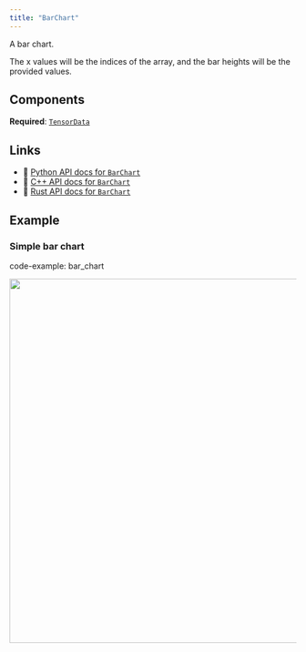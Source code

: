 ```yaml
---
title: "BarChart"
---
```


A bar chart.

The x values will be the indices of the array, and the bar heights will be the provided values.

## Components

**Required**: [`TensorData`](../components/tensor_data.md)

## Links
 * 🐍 [Python API docs for `BarChart`](https://ref.rerun.io/docs/python/stable/common/archetypes#rerun.archetypes.BarChart)
 * 🌊 [C++ API docs for `BarChart`](https://ref.rerun.io/docs/cpp/stable/structrerun_1_1archetypes_1_1BarChart.html?speculative-link)
 * 🦀 [Rust API docs for `BarChart`](https://docs.rs/rerun/latest/rerun/archetypes/struct.BarChart.html)

## Example

### Simple bar chart

code-example: bar_chart

<center>
<picture>
  <source media="(max-width: 480px)" srcset="https://static.rerun.io/barchart_simple/cf6014b18265edfcaa562c06526c0716b296b193/480w.png">
  <source media="(max-width: 768px)" srcset="https://static.rerun.io/barchart_simple/cf6014b18265edfcaa562c06526c0716b296b193/768w.png">
  <source media="(max-width: 1024px)" srcset="https://static.rerun.io/barchart_simple/cf6014b18265edfcaa562c06526c0716b296b193/1024w.png">
  <source media="(max-width: 1200px)" srcset="https://static.rerun.io/barchart_simple/cf6014b18265edfcaa562c06526c0716b296b193/1200w.png">
  <img src="https://static.rerun.io/barchart_simple/cf6014b18265edfcaa562c06526c0716b296b193/full.png" width="640">
</picture>
</center>


